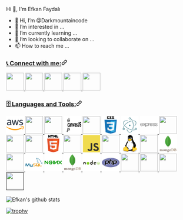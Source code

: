   Hi 👋, I'm Efkan Faydalı

- 👋 Hi, I’m @Darkmountaincode
- 👀 I’m interested in ...
- 🌱 I’m currently learning ...
- 💞️ I’m looking to collaborate on ...
- 📫 How to reach me ...

<h3 align="left" id="user-content--connect-with-me" dir="auto"><a class="heading-link" href="#-connect-with-me">📞 Connect with me:<svg class="octicon octicon-link" viewBox="0 0 16 16" version="1.1" width="16" height="16" aria-hidden="true"><path d="m7.775 3.275 1.25-1.25a3.5 3.5 0 1 1 4.95 4.95l-2.5 2.5a3.5 3.5 0 0 1-4.95 0 .751.751 0 0 1 .018-1.042.751.751 0 0 1 1.042-.018 1.998 1.998 0 0 0 2.83 0l2.5-2.5a2.002 2.002 0 0 0-2.83-2.83l-1.25 1.25a.751.751 0 0 1-1.042-.018.751.751 0 0 1-.018-1.042Zm-4.69 9.64a1.998 1.998 0 0 0 2.83 0l1.25-1.25a.751.751 0 0 1 1.042.018.751.751 0 0 1 .018 1.042l-1.25 1.25a3.5 3.5 0 1 1-4.95-4.95l2.5-2.5a3.5 3.5 0 0 1 4.95 0 .751.751 0 0 1-.018 1.042.751.751 0 0 1-1.042.018 1.998 1.998 0 0 0-2.83 0l-2.5 2.5a1.998 1.998 0 0 0 0 2.83Z"></path></svg></a></h3>
<a href="https://www.linkedin.com/in/efkan-faydal%C4%B1-220a151b7/">
  <img src="https://raw.githubusercontent.com/rahuldkjain/github-profile-readme-generator/master/src/images/icons/Social/linked-in-alt.svg" height="48" width="48">
</a>
<a href="https://twitter.com/babybayneydis">
  <img src="https://raw.githubusercontent.com/rahuldkjain/github-profile-readme-generator/master/src/images/icons/Social/twitter.svg" height="48" width="48">
</a>
<a href="https://www.linkedin.com/in/efkan-faydal%C4%B1-220a151b7/(https://www.instagram.com/efkanfaydali/)">
  <img src="https://raw.githubusercontent.com/rahuldkjain/github-profile-readme-generator/master/src/images/icons/Social/instagram.svg" height="48" width="48">
</a>
<a href="https://codepen.io/Darkmountaincode">
  <img src="https://raw.githubusercontent.com/rahuldkjain/github-profile-readme-generator/master/src/images/icons/Social/codepen.svg" height="48" width="48">
</a>
<a href="https://dev.to/dashboard">
  <img src="https://raw.githubusercontent.com/rahuldkjain/github-profile-readme-generator/master/src/images/icons/Social/devto.svg" height="48" width="48">
</a>
<br>
<h3 align="left" id="user-content-️-languages-and-tools" dir="auto"><a class="heading-link" href="#️-languages-and-tools">🗄️ Languages and Tools:<svg class="octicon octicon-link" viewBox="0 0 16 16" version="1.1" width="16" height="16" aria-hidden="true"><path d="m7.775 3.275 1.25-1.25a3.5 3.5 0 1 1 4.95 4.95l-2.5 2.5a3.5 3.5 0 0 1-4.95 0 .751.751 0 0 1 .018-1.042.751.751 0 0 1 1.042-.018 1.998 1.998 0 0 0 2.83 0l2.5-2.5a2.002 2.002 0 0 0-2.83-2.83l-1.25 1.25a.751.751 0 0 1-1.042-.018.751.751 0 0 1-.018-1.042Zm-4.69 9.64a1.998 1.998 0 0 0 2.83 0l1.25-1.25a.751.751 0 0 1 1.042.018.751.751 0 0 1 .018 1.042l-1.25 1.25a3.5 3.5 0 1 1-4.95-4.95l2.5-2.5a3.5 3.5 0 0 1 4.95 0 .751.751 0 0 1-.018 1.042.751.751 0 0 1-1.042.018 1.998 1.998 0 0 0-2.83 0l-2.5 2.5a1.998 1.998 0 0 0 0 2.83Z"></path></svg></a></h3>
<a href="https://aws.amazon.com/">
  <img src="https://raw.githubusercontent.com/devicons/devicon/master/icons/amazonwebservices/amazonwebservices-original-wordmark.svg" height="48" width="48">
</a>
<a href="https://azure.microsoft.com/en-in/">
  <img src="https://camo.githubusercontent.com/6df31a460cb0c38f960e92812c8b6f8bce4c7f13170fb4782f0b31ab8e792ac2/68747470733a2f2f7777772e766563746f726c6f676f2e7a6f6e652f6c6f676f732f6d6963726f736f66745f617a7572652f6d6963726f736f66745f617a7572652d69636f6e2e737667" height="48" width="48">
</a>
<a href="https://www.gnu.org/software/bash/">
  <img src="https://camo.githubusercontent.com/bbb327d6ba7708520eaafd13396fed64d73bf5df5c4cdd0ba03cf0843f7a9340/68747470733a2f2f7777772e766563746f726c6f676f2e7a6f6e652f6c6f676f732f676e755f626173682f676e755f626173682d69636f6e2e737667" height="48" width="48">
</a>
<a href="https://canvasjs.com/">
  <img src="https://raw.githubusercontent.com/Hardik0307/Hardik0307/master/assets/canvasjs-charts.svg" height="48" width="48">
</a>
<a href="https://www.chartjs.org/">
  <img src="https://camo.githubusercontent.com/9be0208aa516b4d1976412d27e9f73d851ea253f8ee005a0b600939f841bba8b/68747470733a2f2f7777772e63686172746a732e6f72672f6d656469612f6c6f676f2d7469746c652e737667" height="48" width="48">
</a>
<a href="https://www.w3schools.com/css/">
  <img src="https://raw.githubusercontent.com/devicons/devicon/master/icons/css3/css3-original-wordmark.svg" height="48" width="48">
</a>
<a href="https://www.electronjs.org/">
  <img src="https://raw.githubusercontent.com/devicons/devicon/master/icons/electron/electron-original.svg" height="48" width="48">
</a>
<a href="https://expressjs.com/">
  <img src="https://raw.githubusercontent.com/devicons/devicon/master/icons/express/express-original-wordmark.svg" height="48" width="48">
</a>
<a href="https://cloud.google.com/">
  <img src="https://camo.githubusercontent.com/582944f6627732531ce1a2e20ad43538d1896e16a5f159ea28fd137dbb8e798a/68747470733a2f2f7777772e766563746f726c6f676f2e7a6f6e652f6c6f676f732f676f6f676c655f636c6f75642f676f6f676c655f636c6f75642d69636f6e2e737667" height="48" width="48">
</a>
<a href="https://git-scm.com/">
  <img src="https://camo.githubusercontent.com/fbfcb9e3dc648adc93bef37c718db16c52f617ad055a26de6dc3c21865c3321d/68747470733a2f2f7777772e766563746f726c6f676f2e7a6f6e652f6c6f676f732f6769742d73636d2f6769742d73636d2d69636f6e2e737667" height="48" width="48">
</a>
<a href="https://www.heroku.com/">
  <img src="https://camo.githubusercontent.com/df12cb598044a3f38efc1f45e3580558c324cf8789b79487125044eeebcc4dee/68747470733a2f2f7777772e766563746f726c6f676f2e7a6f6e652f6c6f676f732f6865726f6b752f6865726f6b752d69636f6e2e737667" height="48" width="48">
</a>
<a href="https://www.w3.org/html/">
  <img src="https://raw.githubusercontent.com/devicons/devicon/master/icons/html5/html5-original-wordmark.svg" height="48" width="48">
</a>
<a href="https://ifttt.com/">
  <img src="https://camo.githubusercontent.com/4b223145fe2bc873b26570183b0c270c2c79d52f2f7de5e60e8d97f66efe8e37/68747470733a2f2f7777772e766563746f726c6f676f2e7a6f6e652f6c6f676f732f69667474742f69667474742d617232312e737667" height="48" width="48">
</a>
<a href="https://git-scm.com/">
  <img src="https://raw.githubusercontent.com/devicons/devicon/master/icons/javascript/javascript-original.svg" height="48" width="48">
</a>
<a href="https://developer.mozilla.org/en-US/docs/Web/JavaScript">
  <img src="https://camo.githubusercontent.com/df12cb598044a3f38efc1f45e3580558c324cf8789b79487125044eeebcc4dee/68747470733a2f2f7777772e766563746f726c6f676f2e7a6f6e652f6c6f676f732f6865726f6b752f6865726f6b752d69636f6e2e737667" height="48" width="48">
</a>
<a href="https://www.linux.org/">
  <img src="https://raw.githubusercontent.com/devicons/devicon/master/icons/linux/linux-original.svg" height="48" width="48">
</a>
<a href="https://mariadb.org/">
  <img src="https://camo.githubusercontent.com/c801bc4030f308500f29b695f0771ba313b3b2088c91d06152b5cc5a050e3127/68747470733a2f2f7777772e766563746f726c6f676f2e7a6f6e652f6c6f676f732f6d6172696164622f6d6172696164622d69636f6e2e737667" height="48" width="48">
</a>
<a href="https://www.mongodb.com/">
  <img src="https://raw.githubusercontent.com/devicons/devicon/master/icons/mongodb/mongodb-original-wordmark.svg" height="48" width="48">
</a>
<a href="https://www.microsoft.com/en-us/sql-server">
  <img src="https://camo.githubusercontent.com/42dfd0950d93092d82d677877fe87d5bab1e2acccc1110bf0f9dd755988ccb7e/68747470733a2f2f7777772e7376677265706f2e636f6d2f73686f772f3330333232392f6d6963726f736f66742d73716c2d7365727665722d6c6f676f2e737667" height="48" width="48">
</a>
<a href="https://www.mysql.com/">
  <img src="https://raw.githubusercontent.com/devicons/devicon/master/icons/mysql/mysql-original-wordmark.svg" height="48" width="48">
</a>
<a href="https://www.nginx.com/">
  <img src="https://raw.githubusercontent.com/devicons/devicon/master/icons/nginx/nginx-original.svg" height="48" width="48">
</a>
<a href="https://www.mongodb.com/">
  <img src="https://raw.githubusercontent.com/devicons/devicon/master/icons/mongodb/mongodb-original-wordmark.svg" height="48" width="48">
</a>
<a href="https://nodejs.org/en">
  <img src="https://raw.githubusercontent.com/devicons/devicon/master/icons/nodejs/nodejs-original-wordmark.svg" height="48" width="48">
</a>
<a href="https://www.php.net/">
  <img src="https://raw.githubusercontent.com/devicons/devicon/master/icons/php/php-original.svg" height="48" width="48">
</a>

<a href="https://www.postman.com/">
  <img src="https://camo.githubusercontent.com/93b32389bf746009ca2370de7fe06c3b5146f4c99d99df65994f9ced0ba41685/68747470733a2f2f7777772e766563746f726c6f676f2e7a6f6e652f6c6f676f732f676574706f73746d616e2f676574706f73746d616e2d69636f6e2e737667" height="48" width="48">
</a>
<a href="https://www.selenium.dev/">
  <img src="https://raw.githubusercontent.com/detain/svg-logos/780f25886640cef088af994181646db2f6b1a3f8/svg/selenium-logo.svg" height="48" width="48">
</a>
<a href="https://zapier.com/">
  <img src="https://camo.githubusercontent.com/8f391d66440860f43c55d4d8ad22733a6919059108642cfdad9be4fc5f4f1d79/68747470733a2f2f7777772e766563746f726c6f676f2e7a6f6e652f6c6f676f732f7a61706965722f7a61706965722d69636f6e2e737667" height="48" width="48">
</a>
<a href="">
  <img src="https://camo.githubusercontent.com/81caa49f01aa3c4065f926847867515add31fd87f94d4c4b2c7ddfd9259647bf/68747470733a2f2f692e68697a6c69726573696d2e636f6d2f3833706e7932712e6a7067" height="48" width="48">
</a>


![Efkan's github stats](https://github-readme-stats.vercel.app/api?username=Darkmountaincode&show_icons=true&theme=radical)

[![trophy](https://github-profile-trophy.vercel.app/?username=Darkmountaincode-ma&theme=onedark)](https://github.com/ryo-ma/github-profile-trophy) 

<!---
Darkmountaincode/Darkmountaincode is a ✨ special ✨ repository because its `README.md` (this file) appears on your GitHub profile.
You can click the Preview link to take a look at your changes.
--->
